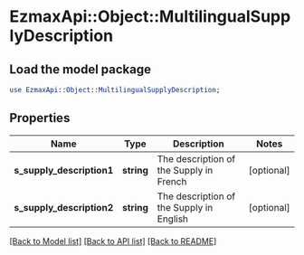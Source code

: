 # EzmaxApi::Object::MultilingualSupplyDescription

## Load the model package
```perl
use EzmaxApi::Object::MultilingualSupplyDescription;
```

## Properties
Name | Type | Description | Notes
------------ | ------------- | ------------- | -------------
**s_supply_description1** | **string** | The description of the Supply in French | [optional] 
**s_supply_description2** | **string** | The description of the Supply in English | [optional] 

[[Back to Model list]](../README.md#documentation-for-models) [[Back to API list]](../README.md#documentation-for-api-endpoints) [[Back to README]](../README.md)


